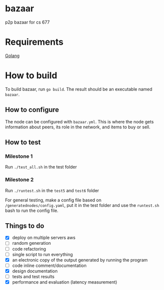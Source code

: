 # bazaar
p2p bazaar for cs 677

# Requirements
[Golang](https://golang.org)

# How to build
To build bazaar, run `go build`. The result should be an executable named `bazaar`.

## How to configure
The node can be configured with `bazaar.yml`. This is where the node gets information about peers, its role in the network, and items to buy or sell.

## How to test

### Milestone 1
Run `./test_all.sh` in the test folder

### Milestone 2
Run `./runtest.sh` in the `test5` and `test6` folder

For general testing, make a config file based on `/generatednodes/config.yaml`, put it in the test folder and use the `runtest.sh` bash to run the config file.

## Things to do
- [X] deploy on multiple servers aws
- [ ] random generation
- [ ] code refactoring
- [ ] single script to run everything
- [X] an electronic copy of the output generated by running the program
- [ ] code inline comment/documentation
- [X] design documentation
- [ ] tests and test results
- [X] performance and evaluation (latency measurement)
